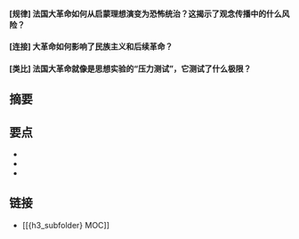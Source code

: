 #### [规律] 法国大革命如何从启蒙理想演变为恐怖统治？这揭示了观念传播中的什么风险？


#### [连接] 大革命如何影响了民族主义和后续革命？


#### [类比] 法国大革命就像是思想实验的“压力测试”，它测试了什么极限？


## 摘要


## 要点

- 
- 
- 

## 链接

- [[{h3_subfolder} MOC]]
